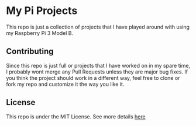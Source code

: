 # My Pi Projects

This repo is just a collection of projects that I have played around with using my Raspberry Pi 3 Model B.


## Contributing

Since this repo is just full or projects that I have worked on in my spare time, I probably wont merge any Pull Requests unless they are major bug fixes. If you think the project should work in a different way, feel free to clone or fork my repo and customize it the way you like it.


## License

This repo is under the MIT License. See more details [here](https://github.com/Belax8/my-pi-projects/blob/master/LICENSE)
